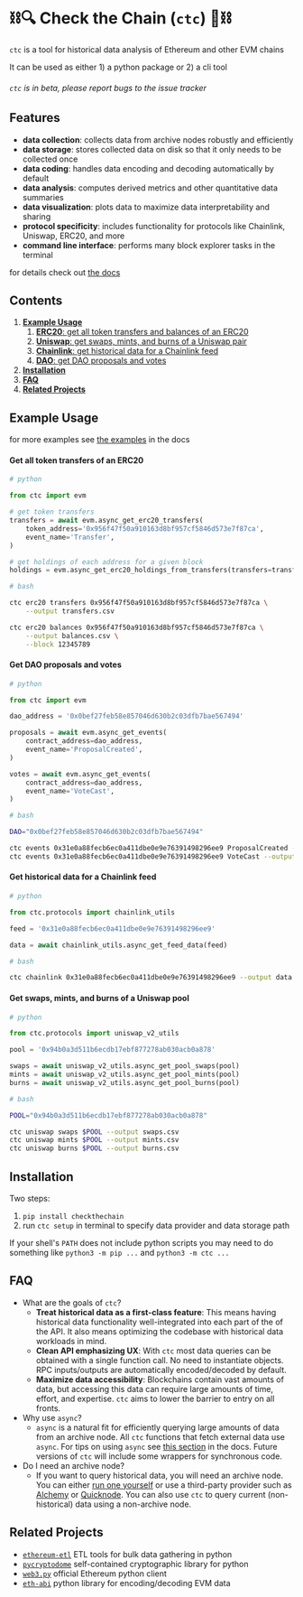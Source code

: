 # ⛓🔍 Check the Chain (`ctc`) 🔎⛓

`ctc` is a tool for historical data analysis of Ethereum and other EVM chains

It can be used as either 1) a python package or 2) a cli tool

###### *`ctc` is in beta, please report bugs to the issue tracker*


## Features
- **data collection**: collects data from archive nodes robustly and efficiently
- **data storage**: stores collected data on disk so that it only needs to be collected once
- **data coding**: handles data encoding and decoding automatically by default
- **data analysis**: computes derived metrics and other quantitative data summaries
- **data visualization**: plots data to maximize data interpretability and sharing
- **protocol specificity**: includes functionality for protocols like Chainlink, Uniswap, ERC20, and more
- **command line interface**: performs many block explorer tasks in the terminal

for details check out [the docs](/docs)


## Contents
1. [**Example Usage**](#example-usage)
    1. [**ERC20**: get all token transfers and balances of an ERC20](#get-all-token-transfers-of-an-erc20)
    2. [**Uniswap**: get swaps, mints, and burns of a Uniswap pair](#get-swaps-mints-and-burns-for-a-uniswap-pair)
    3. [**Chainlink**: get historical data for a Chainlink feed](#get-historical-data-for-a-chainlink-feed)
    4. [**DAO**: get DAO proposals and votes](#get-dao-proposals-and-votes)
2. [**Installation**](#installation)
3. [**FAQ**](#faq)
4. [**Related Projects**](#related-projects)


## Example Usage

for more examples see [the examples](/docs/examples) in the docs


#### Get all token transfers of an ERC20

```python
# python

from ctc import evm

# get token transfers
transfers = await evm.async_get_erc20_transfers(
    token_address='0x956f47f50a910163d8bf957cf5846d573e7f87ca',
    event_name='Transfer',
)

# get holdings of each address for a given block
holdings = evm.async_get_erc20_holdings_from_transfers(transfers=transfers, block=12345789)
```

```bash
# bash

ctc erc20 transfers 0x956f47f50a910163d8bf957cf5846d573e7f87ca \
    --output transfers.csv

ctc erc20 balances 0x956f47f50a910163d8bf957cf5846d573e7f87ca \
    --output balances.csv \
    --block 12345789
```

#### Get DAO proposals and votes

```python
# python

from ctc import evm

dao_address = '0x0bef27feb58e857046d630b2c03dfb7bae567494'

proposals = await evm.async_get_events(
    contract_address=dao_address,
    event_name='ProposalCreated',
)

votes = await evm.async_get_events(
    contract_address=dao_address,
    event_name='VoteCast',
)
```

```bash
# bash

DAO="0x0bef27feb58e857046d630b2c03dfb7bae567494"

ctc events 0x31e0a88fecb6ec0a411dbe0e9e76391498296ee9 ProposalCreated --output proposals.csv
ctc events 0x31e0a88fecb6ec0a411dbe0e9e76391498296ee9 VoteCast --output votes.csv
```

#### Get historical data for a Chainlink feed
```python
# python

from ctc.protocols import chainlink_utils

feed = '0x31e0a88fecb6ec0a411dbe0e9e76391498296ee9'

data = await chainlink_utils.async_get_feed_data(feed)
```

```bash
# bash

ctc chainlink 0x31e0a88fecb6ec0a411dbe0e9e76391498296ee9 --output data.csv
```

#### Get swaps, mints, and burns of a Uniswap pool

```python
# python

from ctc.protocols import uniswap_v2_utils

pool = '0x94b0a3d511b6ecdb17ebf877278ab030acb0a878'

swaps = await uniswap_v2_utils.async_get_pool_swaps(pool)
mints = await uniswap_v2_utils.async_get_pool_mints(pool)
burns = await uniswap_v2_utils.async_get_pool_burns(pool)
```

```bash
# bash

POOL="0x94b0a3d511b6ecdb17ebf877278ab030acb0a878"

ctc uniswap swaps $POOL --output swaps.csv
ctc uniswap mints $POOL --output mints.csv
ctc uniswap burns $POOL --output burns.csv
```


## Installation

Two steps:
1. `pip install checkthechain`
2. run `ctc setup` in terminal to specify data provider and data storage path

If your shell's `PATH` does not include python scripts you may need to do something like `python3 -m pip ...` and `python3 -m ctc ...`


## FAQ
- What are the goals of `ctc`?
    - **Treat historical data as a first-class feature**: This means having historical data functionality well-integrated into each part of the of the API. It also means optimizing the codebase with historical data workloads in mind.
    - **Clean API emphasizing UX**: With `ctc` most data queries can be obtained with a single function call. No need to instantiate objects. RPC inputs/outputs are automatically encoded/decoded by default.
    - **Maximize data accessibility**: Blockchains contain vast amounts of data, but accessing this data can require large amounts of time, effort, and expertise. `ctc` aims to lower the barrier to entry on all fronts.
- Why use `async`?
    - `async` is a natural fit for efficiently querying large amounts of data from an archive node. All `ctc` functions that fetch external data use `async`. For tips on using `async` see [this section](/docs/code_tour.md#async) in the docs. Future versions of `ctc` will include some wrappers for synchronous code.
- Do I need an archive node?
    - If you want to query historical data, you will need an archive node. You can either [run one yourself](https://github.com/ledgerwatch/erigon) or use a third-party provider such as [Alchemy](https://www.alchemy.com/) or [Quicknode](https://www.quicknode.com/). You can also use `ctc` to query current (non-historical) data using a non-archive node.


## Related Projects
- [`ethereum-etl`](https://github.com/blockchain-etl/ethereum-etl) ETL tools for bulk data gathering in python
- [`pycryptodome`](https://github.com/Legrandin/pycryptodome) self-contained cryptographic library for python
- [`web3.py`](https://github.com/ethereum/web3.py/) official Ethereum python client
- [`eth-abi`](https://github.com/sslivkoff/eth-abi-lite) python library for encoding/decoding EVM data

